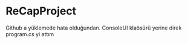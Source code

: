 # ReCapProject
Github a yüklemede hata olduğundan. ConsoleUI klaösürü yerine direk program.cs yi attım
